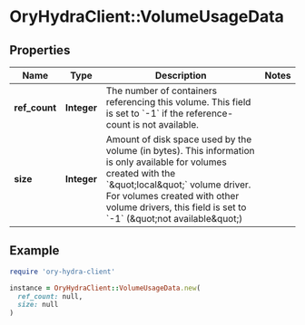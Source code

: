 # OryHydraClient::VolumeUsageData

## Properties

| Name | Type | Description | Notes |
| ---- | ---- | ----------- | ----- |
| **ref_count** | **Integer** | The number of containers referencing this volume. This field is set to &#x60;-1&#x60; if the reference-count is not available. |  |
| **size** | **Integer** | Amount of disk space used by the volume (in bytes). This information is only available for volumes created with the &#x60;\&quot;local\&quot;&#x60; volume driver. For volumes created with other volume drivers, this field is set to &#x60;-1&#x60; (\&quot;not available\&quot;) |  |

## Example

```ruby
require 'ory-hydra-client'

instance = OryHydraClient::VolumeUsageData.new(
  ref_count: null,
  size: null
)
```

